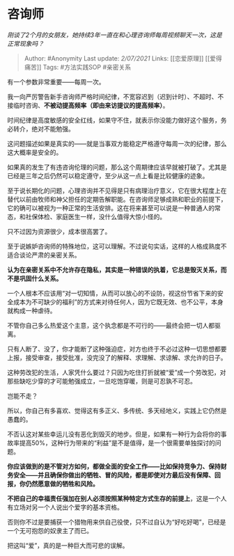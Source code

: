 # 咨询师
*刚谈了2个月的女朋友，她持续3年一直在和心理咨询师每周视频聊天一次，这是正常现象吗？*

> Author: #Anonymity 
Last update: *2/07/2021* 
Links: [[恋爱原理]] [[爱得痛苦]]
Tags:  #方法实践SOP  #亲密关系


有一个参数非常重要——每周一次。

我一向严厉警告新手咨询师严格时间纪律，不宽容迟到（迟到计时）、不超时、不接临时咨询、**不被动提高频率（即由来访提议的提高频率）**。

时间纪律是高度敏感的安全红线，如果守不住，就表示你没能力做好这个服务，务必转介，绝对不能勉强。

这问题描述如果是真实的——就是当事双方能稳定严格遵守每周一次的纪律，那么这大概率是安全的。

如果真的发生了有违咨询伦理的问题，那么这个周期律应该早就被打破了。尤其是已经是三年之后仍然可以稳定遵守，至少从这一点上看是比较健康的迹象。

至于说长期化的问题，心理咨询并不见得是只有病理治疗意义，它在很大程度上在替代以前由牧师和神父担任的定期告解职能。在咨询师足够成熟和职业的前提下，它的确可以被视为一种正常的生活安排。这在将来甚至可以说是一种普通人的常态，和社保体检、家庭医生一样，没什么值得大惊小怪的。

只不过因为资源很少，成本很高罢了。

至于说嫉妒咨询师的特殊地位，这可以理解。不过说句实话，这样的人格成熟度不适合谈论严肃的亲密关系。

**认为在亲密关系中不允许存在隐私，其实是一种错误的执着，它总是毁灭关系，而不是巩固什么关系。**

一个人根本不应该用“对一切知情，从而可以放心的不设防，视这份节省下来的安全成本为不可缺少的福利”的方式来对待任何人，因为它既无效、也不公平，本身就构成一种虐待。

不管你自己多么热爱这个主意，这个执念都是不可行的——最终会把一切人都驱离。

只有人断了、没了，你才能断了这种强迫症，对方也终于不必过这种一切思想都要上报，接受审查，接受批准，没完没了的解释、求理解、求谅解、求允许的日子。

这种劳改犯的生活，人家凭什么要过？只因为吃住打折就被“爱”成一个劳改犯，对那些缺吃少穿的才可能勉强成立，一旦吃饱穿暖，则是可忍孰不可忍。

岂能不走？

所以，你自己有多喜欢、觉得这有多正义、多传统、多天经地义，实践上它仍然是愚蠢的。

不否认这对某些幸运儿没有恶化到毁灭的地步。但是，如果有一种行为会将你的事故率提高50%，这种行为带来的“利益”是不是值得，是一个很需要单独探讨的问题。

**你应该做到的是不管对方如何，都做全面的安全工作——比如保持竞争力、保持财务安全——并且确保你做出的牺牲、冒的风险，都是即使对方最后没有保障、回报，你仍然愿意做的牺牲和风险。**

**不把自己的幸福责任强加在别人必须按照某种特定方式生存的前提上**，这是一个人有立场对另一个人说出个爱字的基本资格。

否则你不过是要捕获一个猎物用来供自己役使，只不过自认为“好吃好喝”，已经是一个无可抱怨的奴隶主了而已。

把这叫“爱”，真的是一种巨大而可悲的误解。